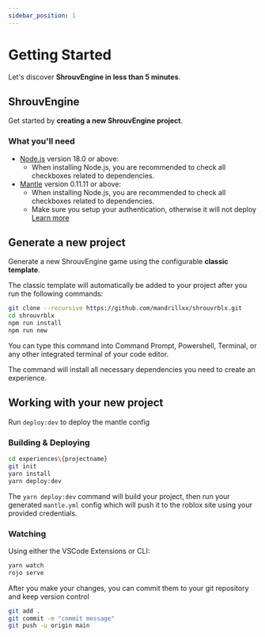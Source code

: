```yaml
---
sidebar_position: 1
---
```


# Getting Started

Let's discover **ShrouvEngine in less than 5 minutes**.

## ShrouvEngine

Get started by **creating a new ShrouvEngine project**.

### What you'll need

- [Node.js](https://nodejs.org/en/download/) version 18.0 or above:
  - When installing Node.js, you are recommended to check all checkboxes related to dependencies.
- [Mantle](https://mantledeploy.vercel.app/) version 0.11.11 or above:
  - When installing Node.js, you are recommended to check all checkboxes related to dependencies.
  - Make sure you setup your authentication, otherwise it will not deploy [Learn more](https://mantledeploy.vercel.app/docs/authentication)

## Generate a new project

Generate a new ShrouvEngine game using the configurable **classic template**.

The classic template will automatically be added to your project after you run the following commands:

```bash title="Project Root Directory"
git clone --recursive https://github.com/mandrillxx/shrouvrblx.git
cd shrouvrblx
npm run install
npm run new
```

You can type this command into Command Prompt, Powershell, Terminal, or any other integrated terminal of your code editor.

The command will install all necessary dependencies you need to create an experience.

## Working with your new project

Run `deploy:dev` to deploy the mantle config

### Building & Deploying

```bash title="./shrouvrblx"
cd experiences\{projectname}
git init
yarn install
yarn deploy:dev
```

The `yarn deploy:dev` command will build your project, then run your generated `mantle.yml` config which will push it to the roblox site using your provided credentials.

### Watching

Using either the VSCode Extensions or CLI:

```bash title="./shrouvrblx/experiences/{projectname}"
yarn watch
rojo serve
```

After you make your changes, you can commit them to your git repository and keep version control

```bash title="./shrouvrblx/experiences/{projectname}"
git add .
git commit -m "commit message"
git push -u origin main
```
